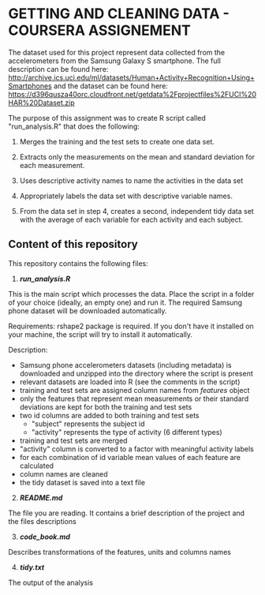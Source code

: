# **GETTING AND CLEANING DATA - COURSERA ASSIGNEMENT**

The dataset used for this project represent data collected from the
accelerometers from the Samsung Galaxy S smartphone. The full
description can be found here:
<http://archive.ics.uci.edu/ml/datasets/Human+Activity+Recognition+Using+Smartphones>
and the dataset can be found here:
<https://d396qusza40orc.cloudfront.net/getdata%2Fprojectfiles%2FUCI%20HAR%20Dataset.zip>

The purpose of this assignment was to create R script called
"run_analysis.R" that does the following:

1.  Merges the training and the test sets to create one data set.

2.  Extracts only the measurements on the mean and standard deviation
    for each measurement.

3.  Uses descriptive activity names to name the activities in the data
    set

4.  Appropriately labels the data set with descriptive variable names.

5.  From the data set in step 4, creates a second, independent tidy data
    set with the average of each variable for each activity and each
    subject.

## Content of this repository

This repository contains the following files:

1.  ***run_analysis.R***

This is the main script which processes the data. Place the script in a
folder of your choice (ideally, an empty one) and run it. The required
Samsung phone dataset will be downloaded automatically.

Requirements: rshape2 package is required. If you don't have it
installed on your machine, the script will try to install it
automatically.

Description:

-   Samsung phone accelerometers datasets (including metadata) is
    downloaded and unzipped into the directory where the script is
    present
-   relevant datasets are loaded into R (see the comments in the script)
-   training and test sets are assigned column names from *features*
    object
-   only the features that represent mean measurements or their standard
    deviations are kept for both the training and test sets
-   two id columns are added to both training and test sets
    -   "subject" represents the subject id
    -   "activity" represents the type of activity (6 different types)
-   training and test sets are merged
-   "activity" column is converted to a factor with meaningful activity
    labels
-   for each combination of id variable mean values of each feature are
    calculated
-   column names are cleaned
-   the tidy dataset is saved into a text file

2.  ***README.md***

The file you are reading. It contains a brief description of the project
and the files descriptions

3.  ***code_book.md***

Describes transformations of the features, units and columns names

4.  ***tidy.txt***

The output of the analysis

